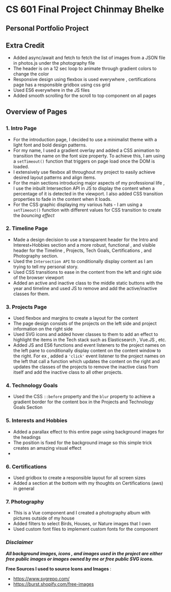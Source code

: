<h1>CS 601 Final Project Chinmay Bhelke </h1>

<h2> Personal Portfolio Project </h2>

<h2> Extra Credit </h2>

- Added async/await and fetch to fetch the list of images from a JSON file in photos.js under the photography file
- The header is on a 12 sec loop to animate through gradient colors to change the color
- Responsive design using flexbox is used everywhere , certifications page has a responsible gridbox using css grid
- Used ES6 everywhere in the JS files
- Added smooth scrolling for the scroll to top component on all pages

<h2> Overview of Pages <h2>

<h3> 1. Intro Page </h3>

- For the introduction page, I decided to use a minimalist theme with a light font and bold design patterns.
- For my name, I used a gradient overlay and added a CSS animation to transition the name on the font size property. To achieve this, I am using a <code>setTimeout()</code> function that triggers on page load once the DOM is loaded.
- I extensively use flexbox all throughout my project to easily achieve desired layout patterns and align items.
- For the main sections introducing major aspects of my professional life , I use the inbuilt Intersection API in JS to display the content when a percentage of it is detected in the viewport. I also added CSS transition properties to fade in the content when it loads.
- For the CSS graphic displaying my various hats - I am using a <code>setTimeout()</code> function with different values for CSS transition to create the <em>bouncing effect</em>

<h3> 2. Timeline Page</h3>

- Made a design decision to use a transparent header for the Intro and Interest+Hobbies section and a more robust, functional , and visible header for the Timeline , Projects, Tech Goals, Certifications , and Photography section.
- Used the <code>Intersection API</code> to conditionally display content as I am trying to tell my personal story.
- Used CSS transitions to ease in the content from the left and right side of the browser viewport
- Added an active and inactive class to the middle static buttons with the year and timeline and used JS to remove and add the active/inactive classes for them.

<h3> 3. Projects Page</h3>

- Used flexbox and margins to create a layout for the content
- The page design consists of the projects on the left side and project information on the right side
- Used SVG icons and added hover classes to them to add an effect to highlight the items in the Tech stack such as Elasticsearch , Vue.JS , etc.
- Added JS and ES6 functions and event listeners to the project names on the left pane to conditionally display content on the content window to the right. For ex , added a <code>'click'</code> event listener to the project names on the left that call a function which updates the content on the right and updates the classes of the projects to remove the inactive class from itself and add the inactive class to all other projects.

<h3> 4. Technology Goals </h3>

- Used the CSS <code>::before</code> property and the <code>blur</code> property to achieve a gradient border for the content box in the Projects and Technology Goals Section

<h3> 5. Interests and Hobbies </h3>

- Added a parallax effect to this entire page using background images for the headings
- The position is fixed for the background image so this simple trick creates an amazing visual effect
-

<h3> 6. Certifications </h3>

- Used gridbox to create a responsible layout for all screen sizes
- Added a section at the bottom with my thoughts on Certifications (aws) in general

<h3> 7. Photography </h3>

- This is a Vue component and I created a photography album with pictures outside of my house
- Added filters to select Birds, Houses, or Nature images that I own
- Used custom font files to implement custom fonts for the component

<h3><em>Disclaimer</em></h3>

<em><b>All background images, icons , and images used in the project are either free public images or images owned by me or free public SVG icons.</b></em>

<b>Free Sources I used to source Icons and Images </b> :

- https://www.svgrepo.com/
- https://burst.shopify.com/free-images

